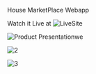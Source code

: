 House MarketPlace Webapp

Watch it Live at ![LiveSite](https://house-marketplace-app-kohl.vercel.app/)  

![Product Presentationwe](https://github.com/user-attachments/assets/ba516a36-852d-4230-b11d-3abd4991f914)  

![2](https://github.com/user-attachments/assets/3c0c1b39-94a4-4f8b-ba4e-3fb5ca6b12e0)  

![3](https://github.com/user-attachments/assets/4020bb8b-caf0-4c7c-9de5-5b5982ba9ec0)  

